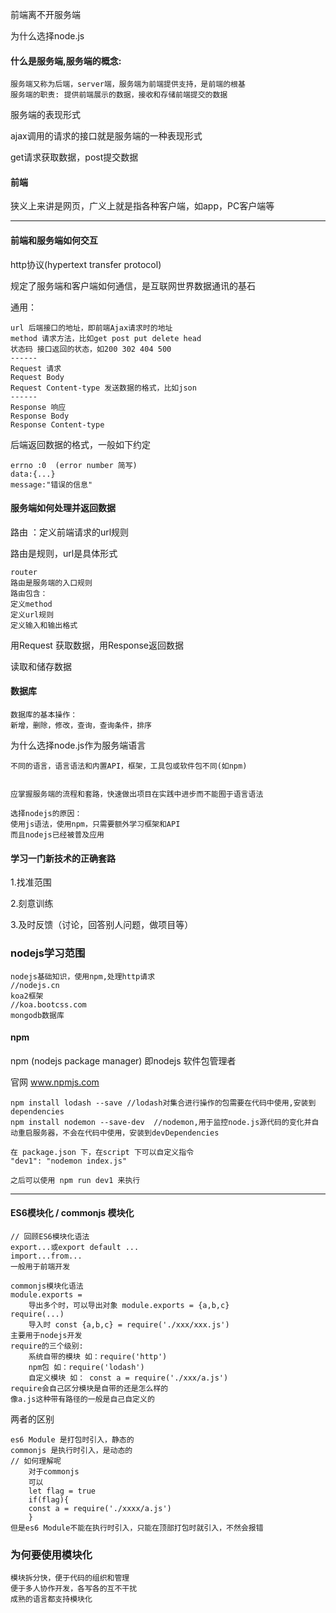 前端离不开服务端

为什么选择node.js







#### 什么是服务端,服务端的概念:

```自然语言
服务端又称为后端，server端，服务端为前端提供支持，是前端的根基
服务端的职责: 提供前端展示的数据，接收和存储前端提交的数据
```

服务端的表现形式

ajax调用的请求的接口就是服务端的一种表现形式

get请求获取数据，post提交数据

#### 前端

狭义上来讲是网页，广义上就是指各种客户端，如app，PC客户端等

------

#### 前端和服务端如何交互

http协议(hypertext transfer protocol)

规定了服务端和客户端如何通信，是互联网世界数据通讯的基石

通用：

```
url 后端接口的地址，即前端Ajax请求时的地址
method 请求方法，比如get post put delete head
状态码 接口返回的状态，如200 302 404 500
------
Request 请求
Request Body
Request Content-type 发送数据的格式，比如json
------
Response 响应
Response Body
Response Content-type
```

后端返回数据的格式，一般如下约定

```
errno :0  (error number 简写)
data:{...}
message:"错误的信息"
```

#### 服务端如何处理并返回数据

路由 ：定义前端请求的url规则

路由是规则，url是具体形式

```
router
路由是服务端的入口规则
路由包含：
定义method
定义url规则
定义输入和输出格式
```

用Request 获取数据，用Response返回数据

读取和储存数据

#### 数据库

```
数据库的基本操作：
新增，删除，修改，查询，查询条件，排序
```



为什么选择node.js作为服务端语言

```
不同的语言，语言语法和内置API，框架，工具包或软件包不同(如npm)


应掌握服务端的流程和套路，快速做出项目在实践中进步而不能囿于语言语法

选择nodejs的原因：
使用js语法，使用npm，只需要额外学习框架和API
而且nodejs已经被普及应用
```

#### 学习一门新技术的正确套路

1.找准范围

2.刻意训练

3.及时反馈（讨论，回答别人问题，做项目等）





### nodejs学习范围

```
nodejs基础知识，使用npm,处理http请求
//nodejs.cn
koa2框架
//koa.bootcss.com
mongodb数据库
```











#### npm

npm (nodejs package manager) 即nodejs 软件包管理者

官网 www.npmjs.com

```
npm install lodash --save //lodash对集合进行操作的包需要在代码中使用,安装到dependencies
npm install nodemon --save-dev  //nodemon,用于监控node.js源代码的变化并自动重启服务器，不会在代码中使用，安装到devDependencies

在 package.json 下，在script 下可以自定义指令
"dev1": "nodemon index.js"

之后可以使用 npm run dev1 来执行
```

------

#### ES6模块化  /  commonjs 模块化



```
// 回顾ES6模块化语法
export...或export default ...
import...from...
一般用于前端开发
```



```
commonjs模块化语法
module.exports = 
	导出多个时，可以导出对象 module.exports = {a,b,c}
require(...)
	导入时 const {a,b,c} = require('./xxx/xxx.js')
主要用于nodejs开发
require的三个级别:
	系统自带的模块 如：require('http')
	npm包 如：require('lodash')
	自定义模块 如： const a = require('./xxx/a.js')
require会自己区分模块是自带的还是怎么样的
像a.js这种带有路径的一般是自己自定义的
```



两者的区别

```
es6 Module 是打包时引入，静态的
commonjs 是执行时引入，是动态的
// 如何理解呢
	对于commonjs
	可以 
	let flag = true
	if(flag){
	const a = require('./xxxx/a.js')
	}
但是es6 Module不能在执行时引入，只能在顶部打包时就引入，不然会报错
```



###  为何要使用模块化

```
模块拆分快，便于代码的组织和管理
便于多人协作开发，各写各的互不干扰
成熟的语言都支持模块化
```












